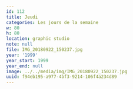 ```yaml
---
id: 112
title: Jeudi
categories: Les jours de la semaine
w: 80
h: 80
location: graphic studio
note: null
file: IMG_20180922_150237.jpg
year: '1999'
year_start: 1999
year_end: null
image: ../../media/img/IMG_20180922_150237.jpg
uuid: f94eb195-a977-4bf3-9214-106f4a234d89
---
```


